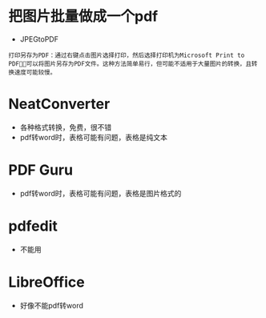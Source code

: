 # 把图片批量做成一个pdf
- JPEGtoPDF
```
打印另存为PDF：通过右键点击图片选择打印，然后选择打印机为Microsoft Print to PDF，可以将图片另存为PDF文件。这种方法简单易行，但可能不适用于大量图片的转换，且转换速度可能较慢。
```

# NeatConverter
- 各种格式转换，免费，很不错
- pdf转word时，表格可能有问题，表格是纯文本


# PDF Guru
- pdf转word时，表格可能有问题，表格是图片格式的


# pdfedit
- 不能用

# LibreOffice
- 好像不能pdf转word